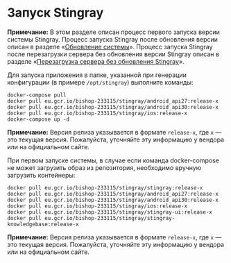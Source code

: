 # Запуск Stingray

  <p><strong>Примечание:</strong> В этом разделе описан процесс первого запуска версии системы Stingray. Процесс запуска Stingray после обновления версии описан в разделе «<a href="Obnovlenie_sistemy.htm">Обновление</a><a href="Obnovlenie_sistemy.htm"> системы</a>». Процесс запуска Stingray после перезагрузки сервера без обновления версии Stingray описан в разделе «<a href="Perezagruzka_servera_bez_obnovleniya_Stingray.htm">Перезагрузка</a><a href="Perezagruzka_servera_bez_obnovleniya_Stingray.htm"> сервера без обновления </a><a href="Perezagruzka_servera_bez_obnovleniya_Stingray.htm">Stingray</a>».</p>
  <p>Для запуска приложения в папке, указанной при генерации конфигурации (в примере <code>/opt/stingray</code>) выполните команды:</p>
  <pre class="language-bush"><code class="language-bush">docker-compose pull
docker pull eu.gcr.io/bishop-233115/stingray/android_api27:release-x
docker pull eu.gcr.io/bishop-233115/stingray/android_api30:release-x
docker pull eu.gcr.io/bishop-233115/stingray/ios:release-x
docker-compose up -d<span style="color:#ff0000;">
</span></code></pre>
  <p><strong></strong><strong>Примечание:</strong> Версия релиза указывается в формате <code>release-x</code>, где <code>x</code> — это текущая версия. Пожалуйста, уточняйте эту информацию у вендора или на официальном сайте.<span style="font-size:11pt"><span style="line-height:107%"><span style="font-family:Calibri,sans-serif"></span></span></span></p>
  <p>При первом запуске системы, в случае если команда docker-compose не может загрузить образ из репозитория, необходимо вручную загрузить контейнеры:</p>
  <pre class="language-bush"><code class="language-bush">docker pull eu.gcr.io/bishop-233115/stingray/stingray:release-x
docker pull eu.gcr.io/bishop-233115/stingray/android_api27:release-x
docker pull eu.gcr.io/bishop-233115/stingray/android_api30:release-x
docker pull eu.gcr.io/bishop-233115/stingray/ios:release-x
docker pull eu.gcr.io/bishop-233115/stingray/stingray-ui:release-x
docker pull eu.gcr.io/bishop-233115/stingray/stingray-knowledgebase:release-x</code></pre>
  <p><strong></strong><strong>Примечание:</strong> Версия релиза указывается в формате <code>release-x</code>, где <code>x</code> — это текущая версия. Пожалуйста, уточняйте эту информацию у вендора или на официальном сайте.<span style="font-size:11pt"><span style="line-height:107%"><span style="font-family:Calibri,sans-serif"></span></span></span></p>
  <p> </p>
</body>
</html>